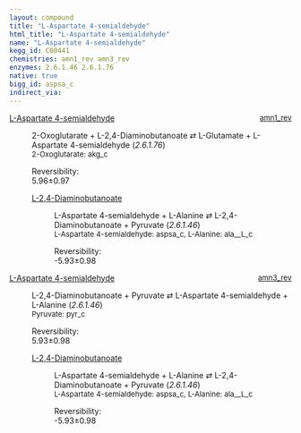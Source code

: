 ```yaml
---
layout: compound
title: "L-Aspartate 4-semialdehyde"
html_title: "L-Aspartate 4-semialdehyde"
name: "L-Aspartate 4-semialdehyde"
kegg_id: C00441
chemistries: amn1_rev amn3_rev
enzymes: 2.6.1.46 2.6.1.76
native: true
bigg_id: aspsa_c
indirect_via:
---
```

<dl><dt class='rs-product'><a href='{{ site.url }}{{ site.baseurl }}/compounds/C00441' class='link-dark' data-bs-toggle='tooltip' data-bs-html='true' data-bs-title='KEGG: C00441'>L-Aspartate 4-semialdehyde</a><span style='float: right; max-width: 40%'><a href='{{ site.url }}{{ site.baseurl }}/chemistries/amn1_rev' class='link-dark opacity-50' style='font-size: small; word-wrap: anywhere;'>amn1_rev</a></span></dt><dd><p>2-Oxoglutarate + L-2,4-Diaminobutanoate &#8644; L-Glutamate + L-Aspartate 4-semialdehyde (<i>2.6.1.76</i>)<br /><span style='font-size: small;'><span data-bs-toggle='tooltip' data-bs-html='true' data-bs-title='KEGG: C00026'>2-Oxoglutarate</span>: akg_c</span><br /><div class="reversibility_info">Reversibility: <div class="progress"><div class="progress-bar bg-success" role="progressbar" style="width: 0%" aria-valuenow="0" aria-valuemin="0" aria-valuemax="100"></div></div><span>5.96&plusmn;0.97</span><div class="progress"><div class="progress-bar bg-danger" role="progressbar" style="width: 59.60%" aria-valuenow="5.960481295435774" aria-valuemin="0" aria-valuemax="10"></div><div class="progress-bar bg-warning" role="progressbar" style="width: 9.74%" aria-valuenow="5.960481295435774" aria-valuemin="0" aria-valuemax="10"></div></div></div></p><dl><dt><a href='{{ site.url }}{{ site.baseurl }}/compounds/C03283' class='link-dark' data-bs-toggle='tooltip' data-bs-html='true' data-bs-title='KEGG: C03283'>L-2,4-Diaminobutanoate</a><span style='float: right; max-width: 40%'><a href='{{ site.url }}{{ site.baseurl }}/chemistries/None' class='link-dark opacity-50' style='font-size: small; word-wrap: anywhere;'></a></span></dt><dd><p>L-Aspartate 4-semialdehyde + L-Alanine &#8644; L-2,4-Diaminobutanoate + Pyruvate (<i>2.6.1.46</i>)<br /><span style='font-size: small;'><span data-bs-toggle='tooltip' data-bs-html='true' data-bs-title='KEGG: C00441'>L-Aspartate 4-semialdehyde</span>: aspsa_c, <span data-bs-toggle='tooltip' data-bs-html='true' data-bs-title='KEGG: C00041'>L-Alanine</span>: ala__L_c</span><br /><div class="reversibility_info">Reversibility: <div class="progress" style="flex-direction: row-reverse;"><div class="progress-bar bg-success" role="progressbar" style="width: 59.29%" aria-valuenow="-5.928740448877901" aria-valuemin="0" aria-valuemax="10"></div><div class="progress-bar bg-warning" role="progressbar" style="width: 9.76%" aria-valuenow="-5.928740448877901" aria-valuemin="0" aria-valuemax="10"></div></div><span>-5.93&plusmn;0.98</span><div class="progress"><div class="progress-bar bg-danger" role="progressbar" style="width: 0%" aria-valuenow="-5.928740448877901" aria-valuemin="0" aria-valuemax="10"></div></div></div></p><dl></dl></dd></dl></dd></dl><dl><dt class='rs-product'><a href='{{ site.url }}{{ site.baseurl }}/compounds/C00441' class='link-dark' data-bs-toggle='tooltip' data-bs-html='true' data-bs-title='KEGG: C00441'>L-Aspartate 4-semialdehyde</a><span style='float: right; max-width: 40%'><a href='{{ site.url }}{{ site.baseurl }}/chemistries/amn3_rev' class='link-dark opacity-50' style='font-size: small; word-wrap: anywhere;'>amn3_rev</a></span></dt><dd><p>L-2,4-Diaminobutanoate + Pyruvate &#8644; L-Aspartate 4-semialdehyde + L-Alanine (<i>2.6.1.46</i>)<br /><span style='font-size: small;'><span data-bs-toggle='tooltip' data-bs-html='true' data-bs-title='KEGG: C00022'>Pyruvate</span>: pyr_c</span><br /><div class="reversibility_info">Reversibility: <div class="progress"><div class="progress-bar bg-success" role="progressbar" style="width: 0%" aria-valuenow="0" aria-valuemin="0" aria-valuemax="100"></div></div><span>5.93&plusmn;0.98</span><div class="progress"><div class="progress-bar bg-danger" role="progressbar" style="width: 59.29%" aria-valuenow="5.928740448877908" aria-valuemin="0" aria-valuemax="10"></div><div class="progress-bar bg-warning" role="progressbar" style="width: 9.76%" aria-valuenow="5.928740448877908" aria-valuemin="0" aria-valuemax="10"></div></div></div></p><dl><dt><a href='{{ site.url }}{{ site.baseurl }}/compounds/C03283' class='link-dark' data-bs-toggle='tooltip' data-bs-html='true' data-bs-title='KEGG: C03283'>L-2,4-Diaminobutanoate</a><span style='float: right; max-width: 40%'><a href='{{ site.url }}{{ site.baseurl }}/chemistries/None' class='link-dark opacity-50' style='font-size: small; word-wrap: anywhere;'></a></span></dt><dd><p>L-Aspartate 4-semialdehyde + L-Alanine &#8644; L-2,4-Diaminobutanoate + Pyruvate (<i>2.6.1.46</i>)<br /><span style='font-size: small;'><span data-bs-toggle='tooltip' data-bs-html='true' data-bs-title='KEGG: C00441'>L-Aspartate 4-semialdehyde</span>: aspsa_c, <span data-bs-toggle='tooltip' data-bs-html='true' data-bs-title='KEGG: C00041'>L-Alanine</span>: ala__L_c</span><br /><div class="reversibility_info">Reversibility: <div class="progress" style="flex-direction: row-reverse;"><div class="progress-bar bg-success" role="progressbar" style="width: 59.29%" aria-valuenow="-5.928740448877901" aria-valuemin="0" aria-valuemax="10"></div><div class="progress-bar bg-warning" role="progressbar" style="width: 9.76%" aria-valuenow="-5.928740448877901" aria-valuemin="0" aria-valuemax="10"></div></div><span>-5.93&plusmn;0.98</span><div class="progress"><div class="progress-bar bg-danger" role="progressbar" style="width: 0%" aria-valuenow="-5.928740448877901" aria-valuemin="0" aria-valuemax="10"></div></div></div></p><dl></dl></dd></dl></dd></dl>